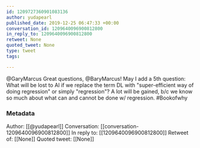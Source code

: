 ```yaml
---
id: 1209727360901083136
author: yudapearl
published_date: 2019-12-25 06:47:33 +00:00
conversation_id: 1209640096900812800
in_reply_to: 1209640096900812800
retweet: None
quoted_tweet: None
type: tweet
tags:

---
```


@GaryMarcus Great questions, @BaryMarcus! May I add a 5th question:
What will be lost to AI if we replace the term DL with "super-efficient way of doing regression" or simply "regression"? A lot will be gained, b/c we know so much about what can and cannot be done w/ regression. #Bookofwhy

### Metadata

Author: [[@yudapearl]]
Conversation: [[conversation-1209640096900812800]]
In reply to: [[1209640096900812800]]
Retweet of: [[None]]
Quoted tweet: [[None]]
